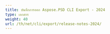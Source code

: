 ```yaml
---
title: บันทึกการออก Aspose.PSD CLI Export - 2024
type: เอกสาร
weight: 40
url: /th/net/cli/export/release-notes-2024/
---
```

